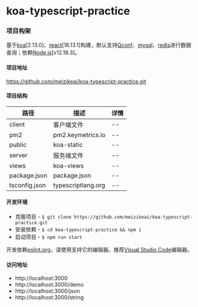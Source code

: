 # koa-typescript-practice

### 项目构架

基于[koa](https://koajs.com)[2.13.0]、[react](https://reactjs.org)[16.13.1]构建，默认支持[Qconf](https://github.com/Qihoo360/QConf)、[mysql](https://www.npmjs.com/package/mysql)、[redis](https://www.npmjs.com/package/redis)进行数据查询；依赖[Node.js](https://nodejs.org)[v12.18.3]。

#### 项目地址

https://github.com/meizikeai/koa-typescript-practice.git

#### 项目结构

| 路径          | 描述               | 详情 |
| ------------- | ------------------ | ---- |
| client        | 客户端文件         | --   |
| pm2           | pm2.keymetrics.io  | --   |
| public        | koa-static         | --   |
| server        | 服务端文件         | --   |
| views         | koa-views          | --   |
| package.json  | package.json       | --   |
| tsconfig.json | typescriptlang.org | --   |

#### 开发环境

- 克隆项目 - `$ git clone https://github.com/meizikeai/koa-typescript-practice.git`
- 安装依赖 - `$ cd koa-typescript-practice && npm i`
- 启动项目 - `$ npm run start`

开发依赖[eslint.org](https://eslint.org)，请使用支持它的编辑器。推荐[Visual Studio Code](https://code.visualstudio.com)编辑器。

#### 访问地址
  - http://localhost:3000
  - http://localhost:3000/demo
  - http://localhost:3000/json
  - http://localhost:3000/string
